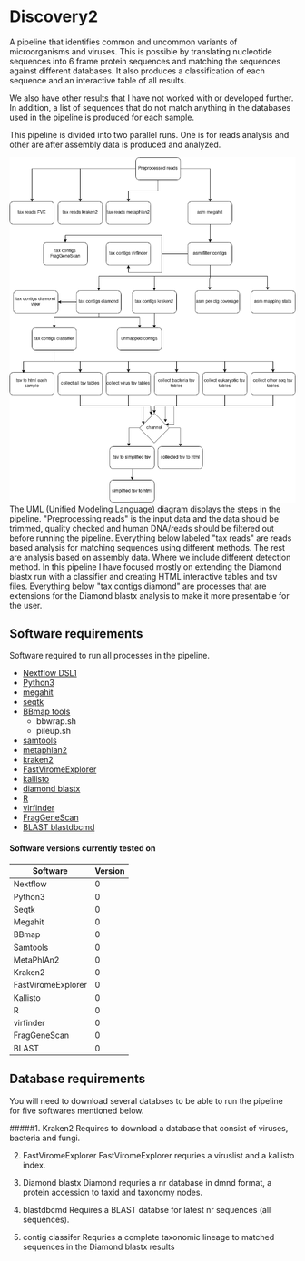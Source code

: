 # Discovery2
A pipeline that identifies common and uncommon variants of microorganisms and viruses. 
This is possible by translating nucleotide sequences into 6 frame protein sequences and matching the sequences against different databases. 
It also produces a classification of each sequence and an interactive table of all results. 

We also have other results that I have not worked with or developed further. 
In addition, a list of sequences that do not match anything in the databases used in the pipeline is produced for each sample.

This pipeline is divided into two parallel runs. One is for reads analysis and other are after assembly data is produced and analyzed.

![alt text](/UML_diagram/discovery2.png)
The UML (Unified Modeling Language) diagram displays the steps in the pipeline. "Preprocessing reads" is the input data and the data should be trimmed, quality checked and human DNA/reads should be filtered out before running the pipeline. Everything below labeled "tax reads" are reads based analysis for matching sequences using different methods. The rest are analysis based on assembly data. Where we include different detection method. In this pipeline I have focused mostly on extending the Diamond blastx run with a classifier and creating HTML interactive tables and tsv files. Everything below "tax contigs diamond" are processes that are extensions for the Diamond blastx analysis to make it more presentable for the user.

## Software requirements 
 Software required to run all processes in the pipeline.
 - [Nextflow DSL1](https://www.nextflow.io/)
 - [Python3](https://www.python.org/downloads/)
 - [megahit](https://github.com/voutcn/megahit)
 - [seqtk](https://github.com/lh3/seqtk)
 - [BBmap tools](https://jgi.doe.gov/data-and-tools/bbtools/bb-tools-user-guide/installation-guide/)
    - bbwrap.sh
    - pileup.sh
 - [samtools](http://www.htslib.org/)
 - [metaphlan2](http://huttenhower.sph.harvard.edu/metaphlan2)
 - [kraken2](https://ccb.jhu.edu/software/kraken2/)
 - [FastViromeExplorer](https://fastviromeexplorer.readthedocs.io/en/latest/)
 - [kallisto](https://github.com/pachterlab/kallisto)
 - [diamond blastx](https://github.com/bbuchfink/diamond)
 - [R](https://www.r-project.org/)
 - [virfinder](https://github.com/jessieren/VirFinder)
 - [FragGeneScan](https://omics.informatics.indiana.edu/FragGeneScan/)
 - [BLAST blastdbcmd](https://blast.ncbi.nlm.nih.gov/Blast.cgi?CMD=Web&PAGE_TYPE=BlastDocs&DOC_TYPE=Download)

#### Software versions currently tested on
| Software   | Version |
| --------   | ------- |
| Nextflow   | 0       |
| Python3    | 0       |
| Seqtk      | 0       |
| Megahit    | 0       |
| BBmap      | 0       |
| Samtools   | 0       |
| MetaPhlAn2 | 0       |
| Kraken2    | 0       |
| FastViromeExplorer | 0       |
| Kallisto    | 0       |
| R           | 0       |
| virfinder   | 0       |
| FragGeneScan| 0       |
| BLAST       | 0       |

## Database requirements 

You will need to download several databses to be able to run the pipeline for five softwares mentioned below.

#####1. Kraken2 
Requires to download a database that consist of viruses, bacteria and fungi. 

2. FastViromeExplorer
FastViromeExplorer requries a viruslist and a kallisto index.

3. Diamond blastx
Diamond requries a nr database in dmnd format, a protein accession to taxid and taxonomy nodes. 

4. blastdbcmd
Requires a BLAST databse for latest nr sequences (all sequences).

5. contig classifer
Requries a complete taxonomic lineage to matched sequences in the Diamond blastx results










